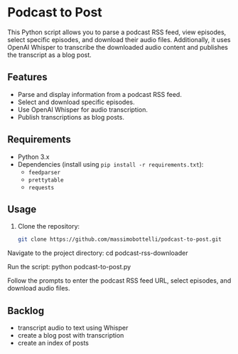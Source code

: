 # Podcast to Post

This Python script allows you to parse a podcast RSS feed, view episodes, select specific episodes, and download their audio files. Additionally, it uses OpenAI Whisper to transcribe the downloaded audio content and publishes the transcript as a blog post.

## Features

- Parse and display information from a podcast RSS feed.
- Select and download specific episodes.
- Use OpenAI Whisper for audio transcription.
- Publish transcriptions as blog posts.

## Requirements

- Python 3.x
- Dependencies (install using `pip install -r requirements.txt`):
  - `feedparser`
  - `prettytable`
  - `requests`

## Usage

1. Clone the repository:

   ```bash
   git clone https://github.com/massimobottelli/podcast-to-post.git

Navigate to the project directory:
 cd podcast-rss-downloader

Run the script:
 python podcast-to-post.py

Follow the prompts to enter the podcast RSS feed URL, select episodes, and download audio files.

## Backlog

- transcript audio to text using Whisper
- create a blog post with transcription
- create an index of posts
